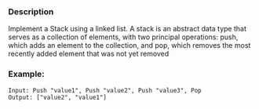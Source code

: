 ### Description

Implement a Stack using a linked list. A stack is an abstract data type that serves as a collection of elements, with two principal operations: push, which adds an element to the collection, and pop, which removes the most recently added element that was not yet removed

### Example:

```
Input: Push "value1", Push "value2", Push "value3", Pop
Output: ["value2", "value1"]
```
